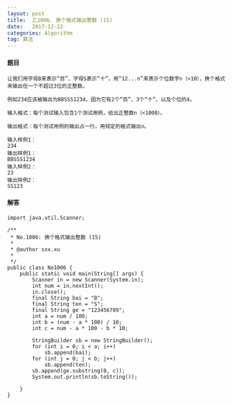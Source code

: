 ```yaml
---
layout: post
title:  乙1006. 换个格式输出整数 (15)
date:   2017-12-22
categories: Algorithm
tag: 算法
---
```

 

#### 题目 ####
 
	让我们用字母B来表示“百”、字母S表示“十”，用“12...n”来表示个位数字n（<10），换个格式来输出任一个不超过3位的正整数。

	例如234应该被输出为BBSSS1234，因为它有2个“百”、3个“十”、以及个位的4。
	
	输入格式：每个测试输入包含1个测试用例，给出正整数n（<1000）。
	
	输出格式：每个测试用例的输出占一行，用规定的格式输出n。
	
	输入样例1：
	234
	输出样例1：
	BBSSS1234
	输入样例2：
	23
	输出样例2：
	SS123
 

#### 解答 ####
  
	import java.util.Scanner;
	
	/**
	 * No.1006: 换个格式输出整数 (15)
	 * 
	 * @author sxx.xu
	 *
	 */
	public class No1006 {
		public static void main(String[] args) {
			Scanner in = new Scanner(System.in);
			int num = in.nextInt();
			in.close();
			final String bai = "B";
			final String ten = "S";
			final String ge = "123456789";
			int a = num / 100;
			int b = (num - a * 100) / 10;
			int c = num - a * 100 - b * 10;
	
			StringBuilder sb = new StringBuilder();
			for (int i = 0; i < a; i++)
				sb.append(bai);
			for (int j = 0; j < b; j++)
				sb.append(ten);
			sb.append(ge.substring(0, c));
			System.out.println(sb.toString());
	
		}
	}
